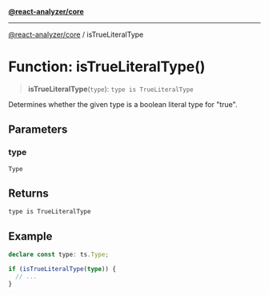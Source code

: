 [**@react-analyzer/core**](../README.md)

***

[@react-analyzer/core](../README.md) / isTrueLiteralType

# Function: isTrueLiteralType()

> **isTrueLiteralType**(`type`): `type is TrueLiteralType`

Determines whether the given type is a boolean literal type for "true".

## Parameters

### type

`Type`

## Returns

`type is TrueLiteralType`

## Example

```ts
declare const type: ts.Type;

if (isTrueLiteralType(type)) {
  // ...
}
```
